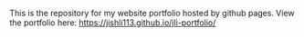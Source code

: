 This is the repository for my website portfolio hosted by github pages. View the portfolio here: https://jishli113.github.io/jli-portfolio/
